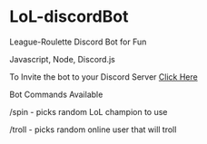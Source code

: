 # LoL-discordBot

League-Roulette Discord Bot for Fun

Javascript, Node, Discord.js

To Invite the bot to your Discord Server [Click Here](https://discord.com/api/oauth2/authorize?client_id=1002349680388223139&permissions=2147493888&scope=bot%20applications.commands)

Bot Commands Available

/spin - picks random LoL champion to use

/troll - picks random online user that will troll
